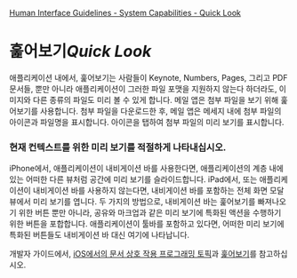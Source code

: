 [Human Interface Guidelines - System Capabilities - Quick Look](https://developer.apple.com/design/human-interface-guidelines/ios/system-capabilities/quick-look/)

# 훑어보기*Quick Look*

애플리케이션 내에서, 훑어보기는 사람들이 Keynote, Numbers, Pages, 그리고 PDF 문서들, 뿐만 아니라 애플리케이션이 그러한 파일 포맷을 지원하지 않는다 하더라도, 이미지와 다른 종류의 파일도 미리 볼 수 있게 합니다. 메일 앱은 첨부 파일을 보기 위해 훑어보기를 사용합니다. 첨부 파일을 다운로드한 후, 메일 앱은 메세지 내에 첨부 파일의 아이콘과 파일명을 표시합니다. 아이콘을 탭하여 첨부 파일의 미리 보기를 표시합니다.

### 현재 컨텍스트를 위한 미리 보기를 적절하게 나타내십시오.

iPhone에서, 애플리케이션이 내비게이션 바를 사용한다면, 애플리케이션의 계층 내에 있는 어떠한 다른 뷰처럼 공간에 미리 보기를 슬라이드합니다. iPad에서, 또는 애플리케이션이 내비게이션 바를 사용하지 않는다면, 내비게이션 바를 포함하는 전체 화면 모달 뷰에서 미리 보기를 엽니다. 두 가지의 방법으로, 내비게이션 바는 훑어보기를 빠져나오기 위한 버튼 뿐만 아니라, 공유와 마크업과 같은 미리 보기에 특화된 액션을 수행하기 위한 버튼을 포합합니다. 애플리케이션이 툴바를 포함하고 있다면, 어떠한 미리 보기에 특화된 버튼들도 내비게이션 바 대신 여기에 나타납니다.

개발자 가이드에서, [iOS에서의 문서 상호 작용 프로그래밍 토픽](https://developer.apple.com/library/content/documentation/FileManagement/Conceptual/DocumentInteraction_TopicsForIOS/Introduction/Introduction.html)과 [훑어보기](https://developer.apple.com/documentation/quicklook)를 참고하십시오.